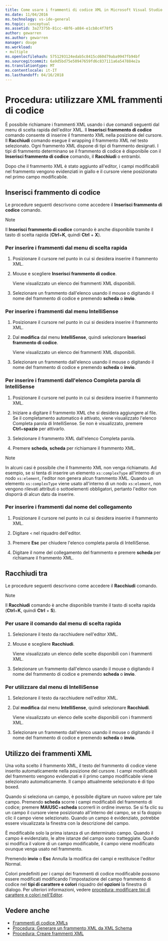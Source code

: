 ```yaml
---
title: Come usare i frammenti di codice XML in Microsoft Visual Studio | Documenti Microsoft
ms.date: 11/04/2016
ms.technology: vs-ide-general
ms.topic: conceptual
ms.assetid: 3a27375b-81cc-48f6-a884-e1cb8c4f78f5
author: gewarren
ms.author: gewarren
manager: douge
ms.workload:
- multiple
ms.openlocfilehash: 5751293124edab5c8415cd60d79aba9947fb94bf
ms.sourcegitcommit: 6a9d5bd75e50947659fd6c837111a6a547884e2a
ms.translationtype: MT
ms.contentlocale: it-IT
ms.lasthandoff: 04/16/2018
---
```

# <a name="how-to-use-xml-snippets"></a>Procedura: utilizzare XML frammenti di codice

È possibile richiamare i frammenti XML usando i due comandi seguenti dal menu di scelta rapida dell'editor XML. Il **Inserisci frammento di codice** comando consente di inserire il frammento XML nella posizione del cursore. Il **Racchiudi** comando esegue il wrapping il frammento XML nel testo selezionato. Ogni frammento XML dispone di tipi di frammento designati. I tipi di frammento determinano se il frammento di codice è disponibile con il **Inserisci frammento di codice** comando, il **Racchiudi** o entrambi.

Dopo che il frammento XML è stato aggiunto all'editor, i campi modificabili nel frammento vengono evidenziati in giallo e il cursore viene posizionato nel primo campo modificabile.

## <a name="insert-snippet"></a>Inserisci frammento di codice

Le procedure seguenti descrivono come accedere il **Inserisci frammento di codice** comando.

> [!NOTE]
> Il **Inserisci frammento di codice** comando è anche disponibile tramite il tasto di scelta rapida (**Ctrl**+**K**, quindi **Ctrl** + **X**).

### <a name="to-insert-snippets-from-the-shortcut-menu"></a>Per inserire i frammenti dal menu di scelta rapida

1. Posizionare il cursore nel punto in cui si desidera inserire il frammento XML.

2. Mouse e scegliere **Inserisci frammento di codice**.

   Viene visualizzato un elenco dei frammenti XML disponibili.

3. Selezionare un frammento dall'elenco usando il mouse o digitando il nome del frammento di codice e premendo **scheda** o **invio**.

### <a name="to-insert-snippets-using-the-intellisense-menu"></a>Per inserire i frammenti dal menu IntelliSense

1. Posizionare il cursore nel punto in cui si desidera inserire il frammento XML.

2. Dal **modifica** dal menu **IntelliSense**, quindi selezionare **Inserisci frammento di codice**.

   Viene visualizzato un elenco dei frammenti XML disponibili.

3. Selezionare un frammento dall'elenco usando il mouse o digitando il nome del frammento di codice e premendo **scheda** o **invio**.

### <a name="to-insert-snippets-through-the-intellisense-complete-word-list"></a>Per inserire i frammenti dall'elenco Completa parola di IntelliSense

1. Posizionare il cursore nel punto in cui si desidera inserire il frammento XML.

2. Iniziare a digitare il frammento XML che si desidera aggiungere al file. Se il completamento automatico è attivato, viene visualizzato l'elenco Completa parola di IntelliSense. Se non è visualizzato, premere **Ctrl**+**spazio** per attivarlo.

3. Selezionare il frammento XML dall'elenco Completa parola.

4. Premere **scheda**, **scheda** per richiamare il frammento XML.

> [!NOTE]
> In alcuni casi è possibile che il frammento XML non venga richiamato. Ad esempio, se si tenta di inserire un elemento `xs:complexType` all'interno di un nodo `xs:element`, l'editor non genera alcun frammento XML. Quando un elemento `xs:complexType` viene usato all'interno di un nodo `xs:element`, non vengono rilevati attributi o sottoelementi obbligatori, pertanto l'editor non disporrà di alcun dato da inserire.

### <a name="to-insert-snippets-using-the-shortcut-name"></a>Per inserire i frammenti dal nome del collegamento

1. Posizionare il cursore nel punto in cui si desidera inserire il frammento XML.

2. Digitare `<` nel riquadro dell'editor.

3. Premere **Esc** per chiudere l'elenco completa parola di IntelliSense.

4. Digitare il nome del collegamento del frammento e premere **scheda** per richiamare il frammento XML.

## <a name="surround-with"></a>Racchiudi tra

Le procedure seguenti descrivono come accedere il **Racchiudi** comando.

> [!NOTE]
> Il **Racchiudi** comando è anche disponibile tramite il tasto di scelta rapida (**Ctrl**+**K**, quindi **Ctrl** + **S**).

### <a name="to-use-surround-with-from-the-context-menu"></a>Per usare il comando dal menu di scelta rapida

1. Selezionare il testo da racchiudere nell'editor XML.

2. Mouse e scegliere **Racchiudi**.

   Viene visualizzato un elenco delle scelte disponibili con i frammenti XML.

3. Selezionare un frammento dall'elenco usando il mouse o digitando il nome del frammento di codice e premendo **scheda** o **invio**.

### <a name="to-use-surround-with-from-the-intellisense-menu"></a>Per utilizzare dal menu di IntelliSense

1. Selezionare il testo da racchiudere nell'editor XML.

2. Dal **modifica** dal menu **IntelliSense**, quindi selezionare **Racchiudi**.

   Viene visualizzato un elenco delle scelte disponibili con i frammenti XML.

3. Selezionare un frammento dall'elenco usando il mouse o digitando il nome del frammento di codice e premendo **scheda** o **invio**.

## <a name="using-xml-snippets"></a>Utilizzo dei frammenti XML

Una volta scelto il frammento XML, il testo del frammento di codice viene inserito automaticamente nella posizione del cursore. I campi modificabili del frammento vengono evidenziati e il primo campo modificabile viene selezionato automaticamente. Il campo attualmente selezionato è di tipo boxed.

Quando si seleziona un campo, è possibile digitare un nuovo valore per tale campo. Premendo **scheda** scorre i campi modificabili del frammento di codice; premere **MAIUSC**+**scheda** scorrerli in ordine inverso. Se si fa clic su un campo il cursore viene posizionato all'interno del campo, se si fa doppio clic il campo viene selezionato. Quando un campo è evidenziato, potrebbe essere visualizzata la finestra con la descrizione del campo.

È modificabile solo la prima istanza di un determinato campo. Quando il campo è evidenziato, le altre istanze del campo sono tratteggiate. Quando si modifica il valore di un campo modificabile, il campo viene modificato ovunque venga usato nel frammento.

Premendo **invio** o **Esc** Annulla la modifica dei campi e restituisce l'editor Normal.

Colori predefiniti per i campi dei frammenti di codice modificabile possono essere modificati modificando l'impostazione del campo frammento di codice nel **tipi di carattere e colori** riquadro del **opzioni** la finestra di dialogo. Per ulteriori informazioni, vedere [procedura: modificare tipi di carattere e colori nell'Editor](../ide/reference/how-to-change-fonts-and-colors-in-the-editor.md).

## <a name="see-also"></a>Vedere anche

- [Frammenti di codice XMLs](../xml-tools/xml-snippets.md)
- [Procedura: Generare un frammento XML da XML Schema](../xml-tools/how-to-generate-an-xml-snippet-from-an-xml-schema.md)
- [Procedura: Creare frammenti XML](../xml-tools/how-to-create-xml-snippets.md)